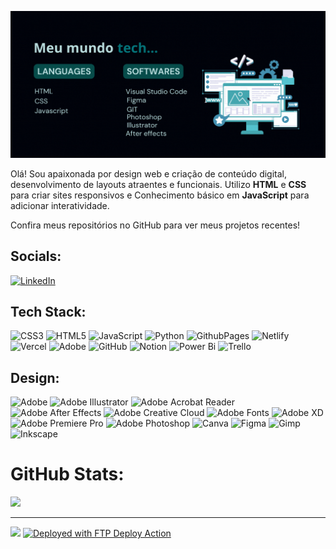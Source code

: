 ![preview](preview.gif)

Olá! Sou apaixonada por design web e criação de conteúdo digital,
desenvolvimento de layouts atraentes e funcionais.
Utilizo **HTML** e **CSS** para criar sites responsivos e
Conhecimento básico em **JavaScript** para adicionar interatividade.

Confira meus repositórios no GitHub para ver meus projetos recentes!



## Socials:
[![LinkedIn](https://img.shields.io/badge/LinkedIn-%230077B5.svg?logo=linkedin&logoColor=white)](https://linkedin.com/in/https://www.linkedin.com/in/graca-santos) 

## Tech Stack:
![CSS3](https://img.shields.io/badge/css3-%233c417a.svg?style=for-the-badge&logo=css3&logoColor=white) ![HTML5](https://img.shields.io/badge/html5-%233c417a.svg?style=for-the-badge&logo=html5&logoColor=white) ![JavaScript](https://img.shields.io/badge/javascript-%233c417a.svg?style=for-the-badge&logo=javascript&logoColor=%233c417a) ![Python](https://img.shields.io/badge/python-3c417a?style=for-the-badge&logo=python&logoColor=ffffff)  ![GithubPages](https://img.shields.io/badge/github%20pages-3c417a?style=for-the-badge&logo=github&logoColor=white) ![Netlify](https://img.shields.io/badge/netlify-%233c417a.svg?style=for-the-badge&logo=netlify&logoColor=#ffffff) ![Vercel](https://img.shields.io/badge/vercel-%233c417a.svg?style=for-the-badge&logo=vercel&logoColor=white) ![Adobe](https://img.shields.io/badge/adobe-%233c417a.svg?style=for-the-badge&logo=adobe&logoColor=white) ![GitHub](https://img.shields.io/badge/github-%233c417a.svg?style=for-the-badge&logo=github&logoColor=white)  ![Notion](https://img.shields.io/badge/Notion-%233c417a.svg?style=for-the-badge&logo=notion&logoColor=white) ![Power Bi](https://img.shields.io/badge/power_bi-3c417a?style=for-the-badge&logo=powerbi&logoColor=black) ![Trello](https://img.shields.io/badge/Trello-%233c417a.svg?style=for-the-badge&logo=Trello&logoColor=white)

## Design:
 ![Adobe](https://img.shields.io/badge/adobe-%233c417a.svg?style=for-the-badge&logo=adobe&logoColor=white) ![Adobe Illustrator](https://img.shields.io/badge/adobe%20illustrator-%233c417a.svg?style=for-the-badge&logo=adobe%20illustrator&logoColor=white) ![Adobe Acrobat Reader](https://img.shields.io/badge/Adobe%20Acrobat%20Reader-3c417a.svg?style=for-the-badge&logo=Adobe%20Acrobat%20Reader&logoColor=white) ![Adobe After Effects](https://img.shields.io/badge/Adobe%20After%20Effects-3c417a.svg?style=for-the-badge&logo=Adobe%20After%20Effects&logoColor=white) ![Adobe Creative Cloud](https://img.shields.io/badge/Adobe%20Creative%20Cloud-3c417a.svg?style=for-the-badge&logo=Adobe%20Creative%20Cloud&logoColor=white) ![Adobe Fonts](https://img.shields.io/badge/Adobe%20Fonts-3c417a.svg?style=for-the-badge&logo=Adobe%20Fonts&logoColor=white) ![Adobe XD](https://img.shields.io/badge/Adobe%20XD-3c417a?style=for-the-badge&logo=Adobe%20XD&logoColor=#ffffff) ![Adobe Premiere Pro](https://img.shields.io/badge/Adobe%20Premiere%20Pro-3c417a.svg?style=for-the-badge&logo=Adobe%20Premiere%20Pro&logoColor=white) ![Adobe Photoshop](https://img.shields.io/badge/adobe%20photoshop-%233c417a.svg?style=for-the-badge&logo=adobe%20photoshop&logoColor=white) ![Canva](https://img.shields.io/badge/Canva-%233c417a.svg?style=for-the-badge&logo=Canva&logoColor=white) ![Figma](https://img.shields.io/badge/figma-%233c417a.svg?style=for-the-badge&logo=figma&logoColor=white) ![Gimp](https://img.shields.io/badge/Gimp-3c417a?style=for-the-badge&logo=gimp&logoColor=FFFFFF) ![Inkscape](https://img.shields.io/badge/Inkscape-3c417a?style=for-the-badge&logo=inkscape&logoColor=ffffff)

# GitHub Stats:

![](https://github-readme-stats.vercel.app/api/top-langs/?username=Graca-OAWEB&theme=dark&hide_border=false&include_all_commits=true&count_private=true&layout=compact)


---
<!-- Proudly created with GPRM ( https://gprm.itsvg.in ) -->
[![](https://visitcount.itsvg.in/api?id=Graca-OAWEB&label=Profile%20Views&color=0&icon=5&pretty=false)](https://visitcount.itsvg.in)
[<img alt="Deployed with FTP Deploy Action" src="https://img.shields.io/badge/Deployed With-FTP DEPLOY ACTION-%3CCOLOR%3E?style=for-the-badge&color=3c417a">](https://github.com/SamKirkland/FTP-Deploy-Action)
